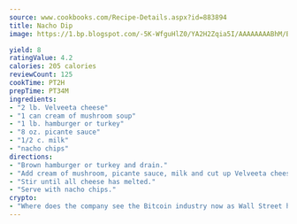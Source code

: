 ```yaml
---
source: www.cookbooks.com/Recipe-Details.aspx?id=883894
title: Nacho Dip
image: https://1.bp.blogspot.com/-5K-WfguHlZ0/YA2H2Zqia5I/AAAAAAAABhM/Bdgu68p4aG0Q6jWdy3eGaUXSKw5p3sdxwCLcBGAsYHQ/s324/7.png

yield: 8
ratingValue: 4.2
calories: 205 calories
reviewCount: 125
cookTime: PT2H
prepTime: PT34M
ingredients:
- "2 lb. Velveeta cheese"
- "1 can cream of mushroom soup"
- "1 lb. hamburger or turkey"
- "8 oz. picante sauce"
- "1/2 c. milk"
- "nacho chips"
directions:
- "Brown hamburger or turkey and drain."
- "Add cream of mushroom, picante sauce, milk and cut up Velveeta cheese."
- "Stir until all cheese has melted."
- "Serve with nacho chips."
crypto:
- "Where does the company see the Bitcoin industry now as Wall Street has begun to embrace it and what was the turning point that legitimatized Bitcoin?"
---
```


